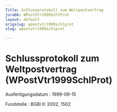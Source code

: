 ```yaml
---
Title: Schlussprotokoll zum Weltpostvertrag
jurabk: WPostVtr1999SchlProt
layout: default
origslug: wpostvtr1999schlprot
slug: wpostvtr1999schlprot

---
```


# Schlussprotokoll zum Weltpostvertrag (WPostVtr1999SchlProt)

Ausfertigungsdatum
:   1999-09-15

Fundstelle
:   BGBl II: 2002, 1502

